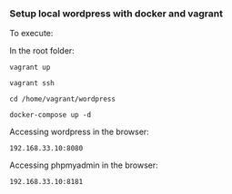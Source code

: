 
### Setup local wordpress with docker and vagrant


To execute:

In the root folder:

```
vagrant up
```
```
vagrant ssh
```
```
cd /home/vagrant/wordpress
```

```
docker-compose up -d 
```

Accessing wordpress in the browser:

```
192.168.33.10:8080
```

Accessing phpmyadmin in the browser:

```
192.168.33.10:8181
```